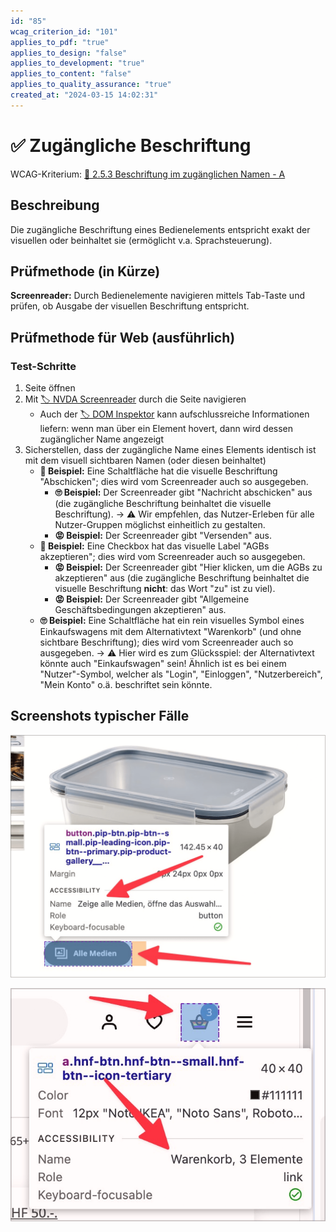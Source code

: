 ```yaml
---
id: "85"
wcag_criterion_id: "101"
applies_to_pdf: "true"
applies_to_design: "false"
applies_to_development: "true"
applies_to_content: "false"
applies_to_quality_assurance: "true"
created_at: "2024-03-15 14:02:31"
---
```


# ✅ Zugängliche Beschriftung

WCAG-Kriterium: [📜 2.5.3 Beschriftung im zugänglichen Namen - A](..)

## Beschreibung

Die zugängliche Beschriftung eines Bedienelements entspricht exakt der visuellen oder beinhaltet sie (ermöglicht v.a. Sprachsteuerung).

## Prüfmethode (in Kürze)

**Screenreader:** Durch Bedienelemente navigieren mittels Tab-Taste und prüfen, ob Ausgabe der visuellen Beschriftung entspricht.

## Prüfmethode für Web (ausführlich)

### Test-Schritte

1. Seite öffnen
1. Mit [🏷️ NVDA Screenreader](/de/tags/werkzeuge/screenreader/desktop-screenreader/nvda-screenreader) durch die Seite navigieren
    - Auch der [🏷️ DOM Inspektor](/de/tags/werkzeuge/dom-inspektor) kann aufschlussreiche Informationen liefern: wenn man über ein Element hovert, dann wird dessen zugänglicher Name angezeigt
1. Sicherstellen, dass der zugängliche Name eines Elements identisch ist mit dem visuell sichtbaren Namen (oder diesen beinhaltet)
    - **🙂 Beispiel:** Eine Schaltfläche hat die visuelle Beschriftung "Abschicken"; dies wird vom Screenreader auch so ausgegeben.
        - **🙄 Beispiel:** Der Screenreader gibt "Nachricht abschicken" aus (die zugängliche Beschriftung beinhaltet die visuelle Beschriftung). → ⚠️ Wir empfehlen, das Nutzer-Erleben für alle Nutzer-Gruppen möglichst einheitlich zu gestalten.
        - **😡 Beispiel:** Der Screenreader gibt "Versenden" aus.
    - **🙂 Beispiel:** Eine Checkbox hat das visuelle Label "AGBs akzeptieren"; dies wird vom Screenreader auch so ausgegeben.
        - **😡 Beispiel:** Der Screenreader gibt "Hier klicken, um die AGBs zu akzeptieren" aus (die zugängliche Beschriftung beinhaltet die visuelle Beschriftung **nicht**: das Wort "zu" ist zu viel).
        - **😡 Beispiel:** Der Screenreader gibt "Allgemeine Geschäftsbedingungen akzeptieren" aus.
    - **🙄 Beispiel:** Eine Schaltfläche hat ein rein visuelles Symbol eines Einkaufswagens mit dem Alternativtext "Warenkorb" (und ohne sichtbare Beschriftung); dies wird vom Screenreader auch so ausgegeben. → ⚠️ Hier wird es zum Glücksspiel: der Alternativtext könnte auch "Einkaufswagen" sein! Ähnlich ist es bei einem "Nutzer"-Symbol, welcher als "Login", "Einloggen", "Nutzerbereich", "Mein Konto" o.ä. beschriftet sein könnte.

## Screenshots typischer Fälle

![Die zugängliche Beschriftung beinhaltet die visuell sichtbare Beschriftung](images/die-zugngliche-beschriftung-beinhaltet-die-visuell-sichtbare-beschriftung.png)

![Schalter mit Symbol und sinnvoller zugänglicher Beschriftung](images/schalter-mit-symbol-und-sinnvoller-zugnglicher-beschriftung.png)